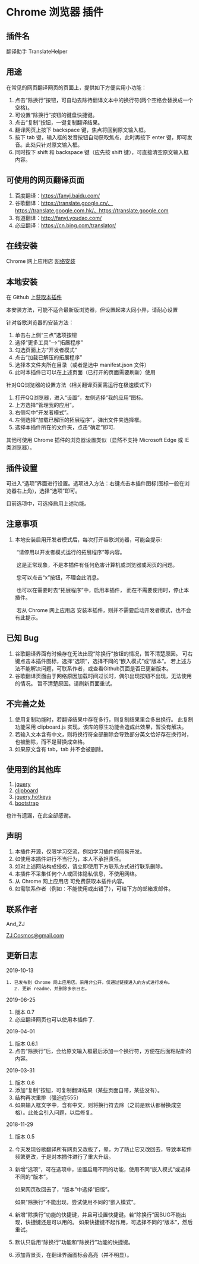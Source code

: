 # Chrome 浏览器 插件

## 插件名

翻译助手 TranslateHelper

## 用途

在常见的网页翻译网页的页面上，提供如下方便实用小功能：

1. 点击“除换行”按钮，可自动去除待翻译文本中的换行符(两个空格会替换成一个空格)。
2. 可设置“除换行”按钮的键盘快捷键。
3. 点击“复制”按钮，一键复制翻译结果。
4. 翻译网页上按下 backspace 键，焦点将回到原文输入框。
5. 按下 tab 键，输入框的发音按钮自动获取焦点，此时再按下 enter 键，即可发音。此处只针对原文输入框。
6. 同时按下 shift 和 backspace 键（应先按 shift 键），可直接清空原文输入框内容。

## 可使用的网页翻译页面

1. 百度翻译：https://fanyi.baidu.com/
2. 谷歌翻译：https://translate.google.cn/、https://translate.google.com.hk/、https://translate.google.com
3. 有道翻译：http://fanyi.youdao.com/
4. 必应翻译：https://cn.bing.com/translator/

## 在线安装

Chrome 网上应用店 [网络安装](https://chrome.google.com/webstore/detail/%E7%BF%BB%E8%AF%91%E5%8A%A9%E6%89%8B/ldhdmpimmbbjemmbklofidofnkgpakaa)

## 本地安装

在 Github 上[获取本插件](https://github.com/And-ZJ/TranslateHelper)

本安装方法，可能不适合最新版浏览器，但设置起来大同小异，请耐心设置

针对谷歌浏览器的安装方法：

1. 单击右上侧“三点”选项按钮
2. 选择“更多工具”-->“拓展程序”
3. 勾选页面上方“开发者模式”
4. 点击“加载已解压的拓展程序”
5. 选择本文件夹所在目录（或者是选中 manifest.json 文件）
6. 此时本插件已可以在上述页面（已打开的页面需要刷新）使用

针对QQ浏览器的设置方法（相关翻译页面需运行在极速模式下）

1. 打开QQ浏览器，进入“设置”，左侧选择“我的应用”图标。
2. 上方选择“管理我的应用”。
3. 右侧勾中“开发者模式”。
4. 左侧选择“加载已解压的拓展程序”，弹出文件夹选择框。
5. 选择本插件所在的文件夹，点击“确定”即可.

其他可使用 Chrome 插件的浏览器设置类似（显然不支持 Microsoft Edge 或 IE 类浏览器）。

## 插件设置

可进入“选项”界面进行设置。选项进入方法：右键点击本插件图标(图标一般在浏览器右上角)，选择“选项”即可。

目前选项中，可选择启用上述功能。

## 注意事项

 1. 本地安装启用开发者模式后，每次打开谷歌浏览器，可能会提示:

    ​	“请停用以开发者模式运行的拓展程序”等内容。

    ​	这是正常现象，不是本插件有任何危害计算机或浏览器或网页的问题。

    ​	您可以点击“x”按钮，不理会此消息。

    ​	也可以在需要时去“拓展程序”中，启用本插件， 而在不需要使用时，停止本插件。

    ​	若从 Chrome 网上应用店 安装本插件，则并不需要启动开发者模式，也不会有此提示。

## 已知 Bug

1. 谷歌翻译界面有时候存在无法出现“除换行”按钮的情况，暂不清楚原因。
       可右键点击本插件图标，选择“选项”，选择不同的“嵌入模式”或“版本”。
       若上述方法不能解决问题，可联系作者，或查看Github页面是否已更新版本。
2. 谷歌翻译页面由于网络原因加载时间过长时，偶尔出现按钮不出现，无法使用的情况。
       暂不清楚原因。请刷新页面重试。

## 不完善之处

1. 使用复制功能时，若翻译结果中存在多行，则复制结果里会多出换行。
       此复制功能采用 clipboard.js 实现，该库的原生功能会造成此效果，暂没有解决。
2. 若输入文本含有中文，则将换行符全部删除会导致部分英文恰好存在换行时，也被删除，而不是替换成空格。
3. 如果原文含有 tab，tab 并不会被删除。

## 使用到的其他库

1. [jquery](https://github.com/jquery/jquery)
2. [clipboard](https://github.com/zenorocha/clipboard.js)
3. [jquery.hotkeys](https://github.com/jeresig/jquery.hotkeys)
4. [bootstrap](https://github.com/twbs/bootstrap)

也许有遗漏，在此全部感谢。

## 声明

1. 本插件开源，仅限学习交流，例如学习插件的简易开发。
2. 如使用本插件进行不当行为，本人不承担责任。
3. 如对上述网站构成侵权，请立即使用下方联系方式进行联系删除。
4. 本插件不采集任何个人或团体隐私信息，不使用网络。
5. 从 Chrome 网上应用店 可免费获取本插件内容。
6. 如需联系作者（例如：不能使用或出错了），可给下方的邮箱发邮件。

## 联系作者

And_ZJ

ZJ.Cosmos@gmail.com

## 更新日志

2019-10-13

    1. 已发布到 Chrome 网上应用店。采用非公开，仅通过链接进入的方式进行发布。
       2. 更新 readme，并删除多余日志。

2019-06-25

1. 版本 0.7
2. 必应翻译网页也可以使用本插件了.

2019-04-01

1. 版本 0.6.1
2. 点击“除换行”后，会给原文输入框最后添加一个换行符，方便在后面粘贴新的内容。

2019-03-31

1. 版本 0.6
2. 添加“复制”按钮，可复制翻译结果（某些页面自带，某些没有）。
3. 结构再次重排（强迫症555）
4. 如果输入框文字中，含有中文，则将换行符去除（之前是默认都替换成空格）。此处会引入问题，以后修复。

2018-11-29

1. 版本 0.5

2. 今天发现谷歌翻译所有网页又改版了，晕，为了防止它又改回去，导致本软件频繁更改，于是对本插件进行了重大升级。

3. 新增“选项”，可在选项中，设置启用不同的功能，使用不同“嵌入模式”或选择不同的“版本”。

   如果网页改回去了，“版本”中选择“旧版”。

   如果“除换行”不能出现，尝试使用不同的“嵌入模式”。

4. 新增“除换行”功能的快捷键，并且可设置快捷键。若“除换行”因BUG不能出现，快捷键还是可以用的。
   如果快捷键不起作用，可选择不同的“版本”，然后重试。

5. 默认只启用“除换行”功能和“除换行”功能的快捷键。

6. 添加背景页，在翻译界面图标会高亮（并不明显）。